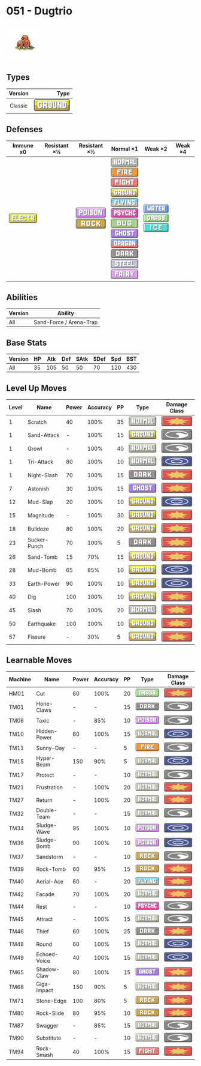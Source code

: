 # 051 - Dugtrio

![dugtrio](../img/pokemon/051.png)

## Types

| Version | Type                               |
| :-----: | ---------------------------------: |
| Classic | ![ground](../img/types/ground.png) |

## Defenses

| Immune x0                              | Resistant ×¼ | Resistant ×½                                                          | Normal ×1                                                                                                                                                                                                                                                                                                                                                                                                                                                         | Weak ×2                                                                                                | Weak ×4 |
| -------------------------------------- | ------------ | --------------------------------------------------------------------- | ----------------------------------------------------------------------------------------------------------------------------------------------------------------------------------------------------------------------------------------------------------------------------------------------------------------------------------------------------------------------------------------------------------------------------------------------------------------- | ------------------------------------------------------------------------------------------------------ | ------- |
| ![electric](../img/types/electric.png) |              | ![poison](../img/types/poison.png)<br/>![rock](../img/types/rock.png) | ![normal](../img/types/normal.png)<br/>![fire](../img/types/fire.png)<br/>![fighting](../img/types/fighting.png)<br/>![ground](../img/types/ground.png)<br/>![flying](../img/types/flying.png)<br/>![psychic](../img/types/psychic.png)<br/>![bug](../img/types/bug.png)<br/>![ghost](../img/types/ghost.png)<br/>![dragon](../img/types/dragon.png)<br/>![dark](../img/types/dark.png)<br/>![steel](../img/types/steel.png)<br/>![fairy](../img/types/fairy.png) | ![water](../img/types/water.png)<br/>![grass](../img/types/grass.png)<br/>![ice](../img/types/ice.png) |         |

## Abilities

| Version | Ability                 |
| ------- | ----------------------- |
| All     | Sand-Force / Arena-Trap |

## Base Stats

| Version | HP | Atk | Def | SAtk | SDef | Spd | BST |
| ------- | -- | --- | --- | ---- | ---- | --- | --- |
| All     | 35 | 105 | 50  | 50   | 70   | 120 | 430 |

## Level Up Moves

| Level | Name         | Power | Accuracy | PP | Type                               | Damage Class                           |
| ----- | ------------ | ----- | -------- | -- | ---------------------------------- | -------------------------------------- |
| 1     | Scratch      | 40    | 100%     | 35 | ![normal](../img/types/normal.png) | ![physical](../img/types/physical.png) |
| 1     | Sand-Attack  | -     | 100%     | 15 | ![ground](../img/types/ground.png) | ![status](../img/types/status.png)     |
| 1     | Growl        | -     | 100%     | 40 | ![normal](../img/types/normal.png) | ![status](../img/types/status.png)     |
| 1     | Tri-Attack   | 80    | 100%     | 10 | ![normal](../img/types/normal.png) | ![special](../img/types/special.png)   |
| 1     | Night-Slash  | 70    | 100%     | 15 | ![dark](../img/types/dark.png)     | ![physical](../img/types/physical.png) |
| 7     | Astonish     | 30    | 100%     | 15 | ![ghost](../img/types/ghost.png)   | ![physical](../img/types/physical.png) |
| 12    | Mud-Slap     | 20    | 100%     | 10 | ![ground](../img/types/ground.png) | ![special](../img/types/special.png)   |
| 15    | Magnitude    | -     | 100%     | 30 | ![ground](../img/types/ground.png) | ![physical](../img/types/physical.png) |
| 18    | Bulldoze     | 80    | 100%     | 20 | ![ground](../img/types/ground.png) | ![physical](../img/types/physical.png) |
| 23    | Sucker-Punch | 70    | 100%     | 5  | ![dark](../img/types/dark.png)     | ![physical](../img/types/physical.png) |
| 26    | Sand-Tomb    | 15    | 70%      | 15 | ![ground](../img/types/ground.png) | ![physical](../img/types/physical.png) |
| 28    | Mud-Bomb     | 65    | 85%      | 10 | ![ground](../img/types/ground.png) | ![special](../img/types/special.png)   |
| 33    | Earth-Power  | 90    | 100%     | 10 | ![ground](../img/types/ground.png) | ![special](../img/types/special.png)   |
| 40    | Dig          | 100   | 100%     | 10 | ![ground](../img/types/ground.png) | ![physical](../img/types/physical.png) |
| 45    | Slash        | 70    | 100%     | 20 | ![normal](../img/types/normal.png) | ![physical](../img/types/physical.png) |
| 50    | Earthquake   | 100   | 100%     | 10 | ![ground](../img/types/ground.png) | ![physical](../img/types/physical.png) |
| 57    | Fissure      | -     | 30%      | 5  | ![ground](../img/types/ground.png) | ![physical](../img/types/physical.png) |

## Learnable Moves

| Machine | Name         | Power | Accuracy | PP | Type                                   | Damage Class                           |
| ------- | ------------ | ----- | -------- | -- | -------------------------------------- | -------------------------------------- |
| HM01    | Cut          | 60    | 100%     | 20 | ![grass](../img/types/grass.png)       | ![physical](../img/types/physical.png) |
| TM01    | Hone-Claws   | -     | -        | 15 | ![dark](../img/types/dark.png)         | ![status](../img/types/status.png)     |
| TM06    | Toxic        | -     | 85%      | 10 | ![poison](../img/types/poison.png)     | ![status](../img/types/status.png)     |
| TM10    | Hidden-Power | 60    | 100%     | 15 | ![normal](../img/types/normal.png)     | ![special](../img/types/special.png)   |
| TM11    | Sunny-Day    | -     | -        | 5  | ![fire](../img/types/fire.png)         | ![status](../img/types/status.png)     |
| TM15    | Hyper-Beam   | 150   | 90%      | 5  | ![normal](../img/types/normal.png)     | ![special](../img/types/special.png)   |
| TM17    | Protect      | -     | -        | 10 | ![normal](../img/types/normal.png)     | ![status](../img/types/status.png)     |
| TM21    | Frustration  | -     | 100%     | 20 | ![normal](../img/types/normal.png)     | ![physical](../img/types/physical.png) |
| TM27    | Return       | -     | 100%     | 20 | ![normal](../img/types/normal.png)     | ![physical](../img/types/physical.png) |
| TM32    | Double-Team  | -     | -        | 15 | ![normal](../img/types/normal.png)     | ![status](../img/types/status.png)     |
| TM34    | Sludge-Wave  | 95    | 100%     | 10 | ![poison](../img/types/poison.png)     | ![special](../img/types/special.png)   |
| TM36    | Sludge-Bomb  | 90    | 100%     | 10 | ![poison](../img/types/poison.png)     | ![special](../img/types/special.png)   |
| TM37    | Sandstorm    | -     | -        | 10 | ![rock](../img/types/rock.png)         | ![status](../img/types/status.png)     |
| TM39    | Rock-Tomb    | 60    | 95%      | 15 | ![rock](../img/types/rock.png)         | ![physical](../img/types/physical.png) |
| TM40    | Aerial-Ace   | 60    | -        | 20 | ![flying](../img/types/flying.png)     | ![physical](../img/types/physical.png) |
| TM42    | Facade       | 70    | 100%     | 20 | ![normal](../img/types/normal.png)     | ![physical](../img/types/physical.png) |
| TM44    | Rest         | -     | -        | 10 | ![psychic](../img/types/psychic.png)   | ![status](../img/types/status.png)     |
| TM45    | Attract      | -     | 100%     | 15 | ![normal](../img/types/normal.png)     | ![status](../img/types/status.png)     |
| TM46    | Thief        | 60    | 100%     | 25 | ![dark](../img/types/dark.png)         | ![physical](../img/types/physical.png) |
| TM48    | Round        | 60    | 100%     | 15 | ![normal](../img/types/normal.png)     | ![special](../img/types/special.png)   |
| TM49    | Echoed-Voice | 40    | 100%     | 15 | ![normal](../img/types/normal.png)     | ![special](../img/types/special.png)   |
| TM65    | Shadow-Claw  | 80    | 100%     | 15 | ![ghost](../img/types/ghost.png)       | ![physical](../img/types/physical.png) |
| TM68    | Giga-Impact  | 150   | 90%      | 5  | ![normal](../img/types/normal.png)     | ![physical](../img/types/physical.png) |
| TM71    | Stone-Edge   | 100   | 80%      | 5  | ![rock](../img/types/rock.png)         | ![physical](../img/types/physical.png) |
| TM80    | Rock-Slide   | 80    | 95%      | 10 | ![rock](../img/types/rock.png)         | ![physical](../img/types/physical.png) |
| TM87    | Swagger      | -     | 85%      | 15 | ![normal](../img/types/normal.png)     | ![status](../img/types/status.png)     |
| TM90    | Substitute   | -     | -        | 10 | ![normal](../img/types/normal.png)     | ![status](../img/types/status.png)     |
| TM94    | Rock-Smash   | 40    | 100%     | 15 | ![fighting](../img/types/fighting.png) | ![physical](../img/types/physical.png) |